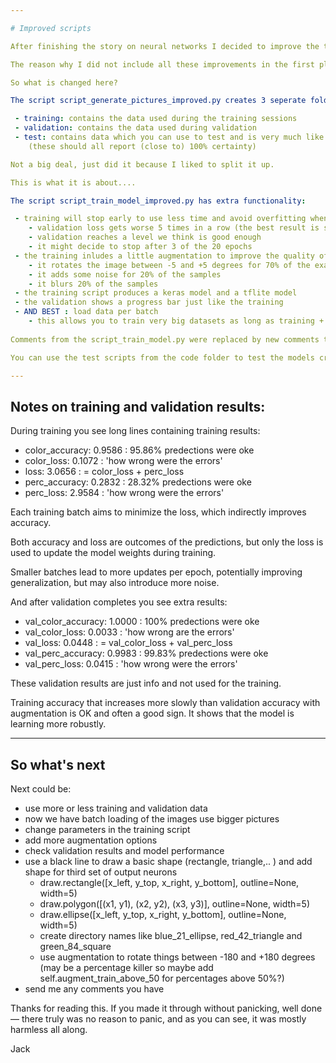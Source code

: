 ```yaml
---

# Improved scripts

After finishing the story on neural networks I decided to improve the training and put that in a seperate directory.

The reason why I did not include all these improvements in the first place is that I wanted to keep the script as simple as possible and explain what it is doing in detail without to much 'ovehead'.

So what is changed here?

The script script_generate_pictures_improved.py creates 3 seperate folders with pictures:

 - training: contains the data used during the training sessions
 - validation: contains the data used during validation
 - test: contains data which you can use to test and is very much like the data in training and validation 
    (these should all report (close to) 100% certainty)

Not a big deal, just did it because I liked to split it up.

This is what it is about....

The script script_train_model_improved.py has extra functionality:

 - training will stop early to use less time and avoid overfitting when 
    - validation loss gets worse 5 times in a row (the best result is saved)
    - validation reaches a level we think is good enough
    - it might decide to stop after 3 of the 20 epochs
 - the training inludes a little augmentation to improve the quality of the training
    - it rotates the image between -5 and +5 degrees for 70% of the examples
    - it adds some noise for 20% of the samples
    - it blurs 20% of the samples 
 - the training script produces a keras model and a tflite model
 - the validation shows a progress bar just like the training
 - AND BEST : load data per batch
    - this allows you to train very big datasets as long as training + validation batches fit in memory
    
Comments from the script_train_model.py were replaced by new comments to explain the new functionality 

You can use the test scripts from the code folder to test the models created by this script_train_model_improved.py.

---
```


## Notes on training and validation results:

During training you see long lines containing training results:

 - color_accuracy: 0.9586   : 95.86% predections were oke   
 - color_loss: 0.1072       : 'how wrong were the errors'
 - loss: 3.0656             : = color_loss + perc_loss
 - perc_accuracy: 0.2832    : 28.32% predections were oke   
 - perc_loss: 2.9584        : 'how wrong were the errors'

Each training batch aims to minimize the loss, which indirectly improves accuracy.

Both accuracy and loss are outcomes of the predictions, but only the loss is used to update the model weights during training.

Smaller batches lead to more updates per epoch, potentially improving generalization, but may also introduce more noise.

And after validation completes you see extra results:

 - val_color_accuracy: 1.0000   : 100% predections were oke    
 - val_color_loss: 0.0033       : 'how wrong are the errors' 
 - val_loss: 0.0448             : = val_color_loss + val_perc_loss
 - val_perc_accuracy: 0.9983    : 99.83% predections were oke    
 - val_perc_loss: 0.0415        : 'how wrong were the errors'
 
These validation results are just info and not used for the training.

Training accuracy that increases more slowly than validation accuracy with augmentation is OK and often a good sign. It shows that the model is learning more robustly.

---

## So what's next

Next could be:

 - use more or less training and validation data
 - now we have batch loading of the images use bigger pictures
 - change parameters in the training script
 - add more augmentation options
 - check validation results and model performance
 - use a black line to draw a basic shape (rectangle, triangle,.. ) and add shape for third set of output neurons
    - draw.rectangle([x_left, y_top, x_right, y_bottom], outline=None, width=5)
    - draw.polygon([(x1, y1), (x2, y2), (x3, y3)], outline=None, width=5)
    - draw.ellipse([x_left, y_top, x_right, y_bottom], outline=None, width=5)
    - create directory names like blue_21_ellipse, red_42_triangle and green_84_square
    - use augmentation to rotate things between -180 and +180 degrees
    (may be a percentage killer so maybe add self.augment_train_above_50 for percentages above 50%?)
 - send me any comments you have

Thanks for reading this. If you made it through without panicking, well done — there truly was no reason to panic, and as you can see, it was mostly harmless all along.

Jack

